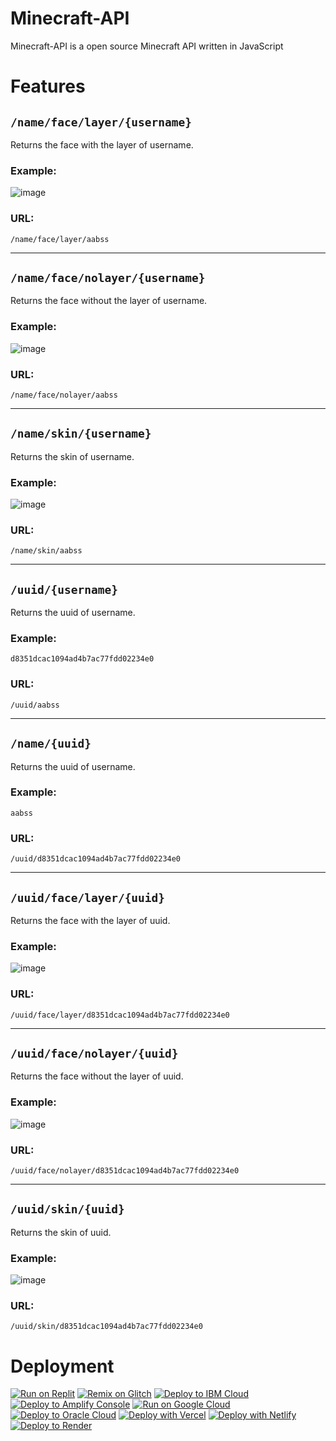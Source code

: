 # Minecraft-API
Minecraft-API is a open source Minecraft API written in JavaScript

# Features
## `/name/face/layer/{username}`
Returns the face with the layer of username.
### Example:

![image](https://github.com/aabssmc/Minecraft-API/assets/53542804/425728f9-51bf-450e-8b32-187619ac952c)

### URL:
`/name/face/layer/aabss`


---


## `/name/face/nolayer/{username}`
Returns the face without the layer of username.
### Example:

![image](https://github.com/aabssmc/Minecraft-API/assets/53542804/6c909651-2b2f-4559-821b-d75fa9d265ad)

### URL:
`/name/face/nolayer/aabss`


---


## `/name/skin/{username}`
Returns the skin of username.
### Example:

![image](https://github.com/aabssmc/Minecraft-API/assets/53542804/b1d85ff7-5f4c-415e-a90a-d77773fe2c9d)

### URL:
`/name/skin/aabss`


---


## `/uuid/{username}`
Returns the uuid of username.
### Example:

```d8351dcac1094ad4b7ac77fdd02234e0```

### URL:
`/uuid/aabss`


---


## `/name/{uuid}`
Returns the uuid of username.
### Example:

```aabss```

### URL:
`/uuid/d8351dcac1094ad4b7ac77fdd02234e0`


---


## `/uuid/face/layer/{uuid}`
Returns the face with the layer of uuid.
### Example:

![image](https://github.com/aabssmc/Minecraft-API/assets/53542804/425728f9-51bf-450e-8b32-187619ac952c)

### URL:
`/uuid/face/layer/d8351dcac1094ad4b7ac77fdd02234e0`


---


## `/uuid/face/nolayer/{uuid}`
Returns the face without the layer of uuid.
### Example:

![image](https://github.com/aabssmc/Minecraft-API/assets/53542804/6c909651-2b2f-4559-821b-d75fa9d265ad)

### URL:
`/uuid/face/nolayer/d8351dcac1094ad4b7ac77fdd02234e0`


---


## `/uuid/skin/{uuid}`
Returns the skin of uuid.
### Example:

![image](https://github.com/aabssmc/Minecraft-API/assets/53542804/b1d85ff7-5f4c-415e-a90a-d77773fe2c9d)

### URL:
`/uuid/skin/d8351dcac1094ad4b7ac77fdd02234e0`


# Deployment

[![Run on Replit](https://binbashbanana.github.io/deploy-buttons/buttons/remade/replit.svg)](https://replit.com/new/github/aabssmc/Minecraft-API)
[![Remix on Glitch](https://binbashbanana.github.io/deploy-buttons/buttons/remade/glitch.svg)](https://glitch.com/edit/#!/import/github/aabssmc/Minecraft-API)
[![Deploy to IBM Cloud](https://binbashbanana.github.io/deploy-buttons/buttons/remade/ibmcloud.svg)](https://cloud.ibm.com/devops/setup/deploy?repository=https://github.com/aabssmc/Minecraft-API)
[![Deploy to Amplify Console](https://binbashbanana.github.io/deploy-buttons/buttons/remade/amplifyconsole.svg)](https://console.aws.amazon.com/amplify/home#/deploy?repo=https://github.com/aabssmc/Minecraft-API)
[![Run on Google Cloud](https://binbashbanana.github.io/deploy-buttons/buttons/remade/googlecloud.svg)](https://deploy.cloud.run/?git_repo=https://aabssmc/Minecraft-API)
[![Deploy to Oracle Cloud](https://binbashbanana.github.io/deploy-buttons/buttons/remade/oraclecloud.svg)](https://cloud.oracle.com/resourcemanager/stacks/create?zipUrl=https://github.com/aabssmc/Minecraft-API/archive/refs/heads/main.zip)
[![Deploy with Vercel](https://binbashbanana.github.io/deploy-buttons/buttons/remade/vercel.svg)](https://vercel.com/new/clone?repository-url=https%3A%2F%2Fgithub.com%2Faabssmc%2FMinecraft-API) 
[![Deploy with Netlify](https://binbashbanana.github.io/deploy-buttons/buttons/remade/netlify.svg)](https://app.netlify.com/start/deploy?repository=https://github.com/aabssmc/Minecraft-API)
[![Deploy to Render](https://binbashbanana.github.io/deploy-buttons/buttons/remade/render.svg)](https://render.com/deploy?repo=https://github.com/aabssmc/Minecraft-API)
